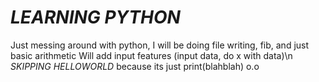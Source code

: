 # *LEARNING PYTHON*

Just messing around with python, I will be doing file writing, fib, and just basic arithmetic
Will add input features (input data, do x with data)\n
*SKIPPING HELLOWORLD* because its just 
print(blahblah) o.o